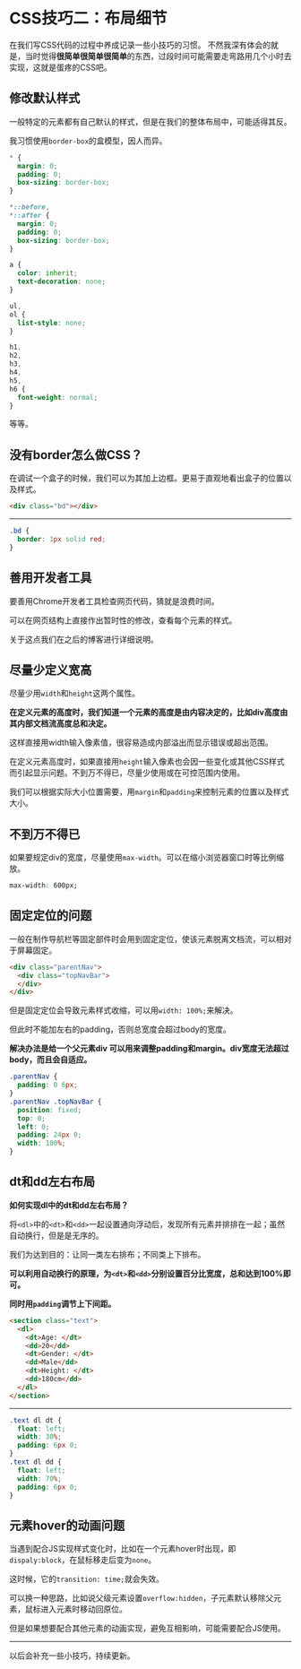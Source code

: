 # CSS技巧二：布局细节


在我们写CSS代码的过程中养成记录一些小技巧的习惯。
不然我深有体会的就是，当时觉得**很简单很简单很简单**的东西，过段时间可能需要走弯路用几个小时去实现，这就是蛋疼的CSS吧。

## 修改默认样式

一般特定的元素都有自己默认的样式，但是在我们的整体布局中，可能适得其反。

我习惯使用`border-box`的盒模型，因人而异。

```css
* {
  margin: 0;
  padding: 0;
  box-sizing: border-box;
}

*::before,
*::after {
  margin: 0;
  padding: 0;
  box-sizing: border-box;
}

a {
  color: inherit;
  text-decoration: none;
}

ul,
ol {
  list-style: none;
}

h1,
h2,
h3,
h4,
h5,
h6 {
  font-weight: normal;
}
```
等等。

## 没有border怎么做CSS？

在调试一个盒子的时候，我们可以为其加上边框。更易于直观地看出盒子的位置以及样式。

```html
<div class="bd"></div>
```
---
```css
.bd {
  border: 1px solid red;
}
```

## 善用开发者工具

要善用Chrome开发者工具检查网页代码，猜就是浪费时间。

可以在网页结构上直接作出暂时性的修改，查看每个元素的样式。

关于这点我们在之后的博客进行详细说明。

## 尽量少定义宽高

尽量少用`width`和`height`这两个属性。

**在定义元素的高度时，我们知道一个元素的高度是由内容决定的，比如div高度由其内部文档流高度总和决定。**

这样直接用width输入像素值，很容易造成内部溢出而显示错误或超出范围。

在定义元素高度时，如果直接用`height`输入像素也会因一些变化或其他CSS样式而引起显示问题。不到万不得已，尽量少使用或在可控范围内使用。

我们可以根据实际大小位置需要，用`margin`和`padding`来控制元素的位置以及样式大小。

## 不到万不得已

如果要规定div的宽度，尽量使用`max-width`。可以在缩小浏览器窗口时等比例缩放。
```css
max-width: 600px;
```

## 固定定位的问题

一般在制作导航栏等固定部件时会用到固定定位，使该元素脱离文档流，可以相对于屏幕固定。

```html
<div class="parentNav">
  <div class="topNavBar">
  </div>
</div>
```

但是固定定位会导致元素样式收缩，可以用`width: 100%;`来解决。

但此时不能加左右的padding，否则总宽度会超过body的宽度。

**解决办法是给一个父元素div 可以用来调整padding和margin。div宽度无法超过body，而且会自适应。**

```css
.parentNav {
  padding: 0 6px;
}
.parentNav .topNavBar {
  position: fixed;
  top: 0;
  left: 0;
  padding: 24px 0;
  width: 100%;
}
```

## dt和dd左右布局
**如何实现dl中的dt和dd左右布局？**

将`<dl>`中的`<dt>`和`<dd>`一起设置通向浮动后，发现所有元素并排排在一起；虽然自动换行，但是是无序的。

我们为达到目的：让同一类左右排布；不同类上下排布。

**可以利用自动换行的原理，为`<dt>`和`<dd>`分别设置百分比宽度，总和达到100%即可。**

**同时用`padding`调节上下间距。**

```html
<section class="text">
  <dl>
    <dt>Age: </dt>
    <dd>20</dd>
    <dt>Gender: </dt>
    <dd>Male</dd>
    <dt>Height: </dt>
    <dd>180cm</dd>
  </dl>
</section>
```
---
```css
.text dl dt {
  float: left;
  width: 30%;
  padding: 6px 0;
}
.text dl dd {
  float: left;
  width: 70%;
  padding: 6px 0;
}
```
## 元素hover的动画问题

当遇到配合JS实现样式变化时，比如在一个元素hover时出现，即`dispaly:block`，在鼠标移走后变为`none`。

这时候，它的`transition: time;`就会失效。

可以换一种思路，比如说父级元素设置`overflow:hidden`，子元素默认移除父元素，鼠标进入元素时移动回原位。

但是如果想要配合其他元素的动画实现，避免互相影响，可能需要配合JS使用。

---
以后会补充一些小技巧，持续更新。